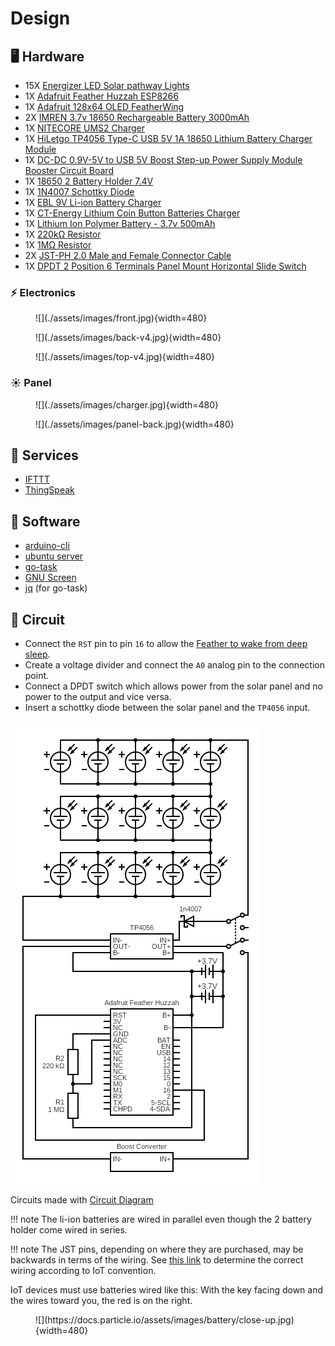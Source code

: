 # Design

## :desktop_computer: Hardware
- 15X [Energizer LED Solar pathway Lights][1]
- 1X [Adafruit Feather Huzzah ESP8266][2]
- 1X [Adafruit 128x64 OLED FeatherWing][3]
- 2X [IMREN 3.7v 18650 Rechargeable Battery 3000mAh][4]
- 1X [NITECORE UMS2 Charger][5]
- 1X [HiLetgo TP4056 Type-C USB 5V 1A 18650 Lithium Battery Charger Module][6]
- 1X [DC-DC 0.9V-5V to USB 5V Boost Step-up Power Supply Module Booster Circuit Board][7]
- 1X [18650 2 Battery Holder 7.4V][8]
- 1X [1N4007 Schottky Diode][9]
- 1X [EBL 9V Li-ion Battery Charger][10]
- 1X [CT-Energy Lithium Coin Button Batteries Charger][11]
- 1X [Lithium Ion Polymer Battery - 3.7v 500mAh][12]
- 1X [220kΩ Resistor][13]
- 1X [1MΩ Resistor][13]
- 2X [JST-PH 2.0 Male and Female Connector Cable][14]
- 1X [DPDT 2 Position 6 Terminals Panel Mount Horizontal Slide Switch][15]

### :zap: Electronics

<figure Markdown>
  ![](./assets/images/front.jpg){width=480}
</figure>

<figure Markdown>
  ![](./assets/images/back-v4.jpg){width=480}
</figure>

<figure Markdown>
  ![](./assets/images/top-v4.jpg){width=480}
</figure>

### :sunny: Panel

<figure Markdown>
  ![](./assets/images/charger.jpg){width=480}
</figure>

<figure Markdown>
  ![](./assets/images/panel-back.jpg){width=480}
</figure>

## :robot: Services
- [IFTTT](https://ifttt.com/)
- [ThingSpeak](https://thingspeak.com/)

## :floppy_disk: Software
- [arduino-cli](https://arduino.github.io/arduino-cli/latest/installation)
- [ubuntu server](https://ubuntu.com/download/server)
- [go-task](https://github.com/go-task/task)
- [GNU Screen](https://www.gnu.org/software/screen/)
- [jq](https://stedolan.github.io/jq) (for go-task)

## :electric_plug: Circuit

- Connect the `RST` pin to pin `16` to allow the [Feather to wake from deep sleep][16].
- Create a voltage divider and connect the `A0` analog pin to the connection point.
- Connect a DPDT switch which allows power from the solar panel and no power to the output and vice versa.
- Insert a schottky diode between the solar panel and the `TP4056` input.

![](./assets/images/circuit.png)

Circuits made with [Circuit Diagram](https://www.circuit-diagram.org/)

!!! note
    The li-ion batteries are wired in parallel even though the 2 battery holder
    come wired in series.

!!! note
    The JST pins, depending on where they are purchased, may be backwards in terms of
    the wiring. See [this link](https://docs.particle.io/tutorials/learn-more/batteries/) to determine the correct wiring according to IoT
    convention.

IoT devices must use batteries wired like this: With the key facing down and the wires toward you, the red is on the right.

<figure Markdown>
  ![](https://docs.particle.io/assets/images/battery/close-up.jpg){width=480}
</figure>

[1]: https://outdoorsolaroutlet.com/products/new-led-energizer-10pack-solar-pathway-lights-outdoor-stainless-steel-bronze
[2]: https://learn.adafruit.com/adafruit-feather-huzzah-esp8266/
[3]: https://www.adafruit.com/product/4650
[4]: https://www.amazon.com/gp/product/B09L5M1WN6/
[5]: https://www.amazon.com/gp/product/B07JN49XYM/
[6]: https://www.amazon.com/gp/product/B07PKND8KG/
[7]: https://www.amazon.com/gp/product/B07QKYHFJB/
[8]: https://www.amazon.com/gp/product/B08B86KHB2/
[9]: https://www.amazon.com/gp/product/B07Q5FZR7X/
[10]: https://www.amazon.com/gp/product/B00HV4KFSA/
[11]: https://www.amazon.com/gp/product/B088ZB9YZT/
[12]: https://www.adafruit.com/product/1578
[13]: https://www.amazon.com/gp/product/B072BL2VX1/
[14]: https://www.amazon.com/gp/product/B07NWD5NTN/
[15]: https://www.amazon.com/gp/product/B01N6ROMW3/
[16]: https://learnarduinonow.com/2018/07/05/esp8266-deep-sleep-mode.html
